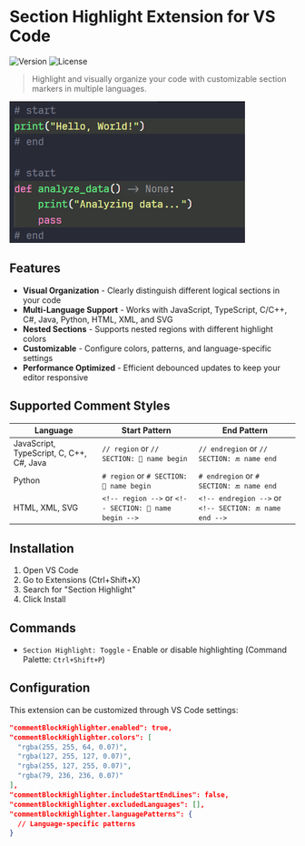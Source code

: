 # Section Highlight Extension for VS Code

![Version](https://img.shields.io/badge/version-0.1.0-blue.svg)
![License](https://img.shields.io/badge/license-MIT-green.svg)

> Highlight and visually organize your code with customizable section markers in multiple languages.

![Demo Screenshot](images/image.png)

## Features

- **Visual Organization** - Clearly distinguish different logical sections in your code
- **Multi-Language Support** - Works with JavaScript, TypeScript, C/C++, C#, Java, Python, HTML, XML, and SVG
- **Nested Sections** - Supports nested regions with different highlight colors
- **Customizable** - Configure colors, patterns, and language-specific settings
- **Performance Optimized** - Efficient debounced updates to keep your editor responsive

## Supported Comment Styles

| Language                                 | Start Pattern                                          | End Pattern                                             |
| ---------------------------------------- | ------------------------------------------------------ | ------------------------------------------------------- |
| JavaScript, TypeScript, C, C++, C#, Java | `// region` or `// SECTION: 📂 name begin`             | `// endregion` or `// SECTION: 🔚 name end`             |
| Python                                   | `# region` or `# SECTION: 📂 name begin`               | `# endregion` or `# SECTION: 🔚 name end`               |
| HTML, XML, SVG                           | `<!-- region -->` or `<!-- SECTION: 📂 name begin -->` | `<!-- endregion -->` or `<!-- SECTION: 🔚 name end -->` |

## Installation

1. Open VS Code
2. Go to Extensions (Ctrl+Shift+X)
3. Search for "Section Highlight"
4. Click Install

## Commands

- `Section Highlight: Toggle` - Enable or disable highlighting (Command Palette: `Ctrl+Shift+P`)

## Configuration

This extension can be customized through VS Code settings:

```json
"commentBlockHighlighter.enabled": true,
"commentBlockHighlighter.colors": [
  "rgba(255, 255, 64, 0.07)",
  "rgba(127, 255, 127, 0.07)",
  "rgba(255, 127, 255, 0.07)",
  "rgba(79, 236, 236, 0.07)"
],
"commentBlockHighlighter.includeStartEndLines": false,
"commentBlockHighlighter.excludedLanguages": [],
"commentBlockHighlighter.languagePatterns": {
  // Language-specific patterns
}
```
